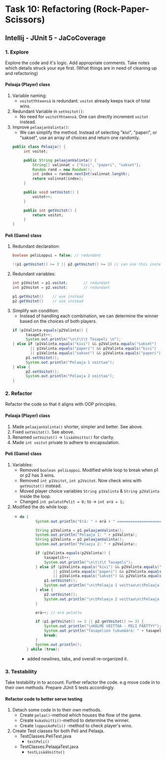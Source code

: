 # Task 10: Refactoring (Rock-Paper-Scissors)
## Intellij - JUnit 5 - JaCoCoverage

### 1. Explore
Explore the code and it's logic. Add appropriate comments.
Take notes which details struck your eye first.
(What things are in need of cleaning up and refactoring)

#### Pelaaja (Player) class
1. Variable naming:
    - `voitotYhteensä` is redundant. `voitot` already keeps track of total wins.
2. Redundant Variable in `setVoitot()`:
    - No need for `voitotYhteensä`. One can directly increment `voitot` instead.
3. Improve `pelaajanValinta()`:
   - We can simplify the method. Instead of selecting "kivi", "paperi", or "sakset", use an array of choices and return one randomly.
   ```java
   public class Pelaaja() {
        int voitot;
   
        public String pelaajanValinta() {
            String[] valinnat = {"kivi", "paperi", "sakset"};
            Random rand = new Random();
            int index = random.nextInt(valinnat.length);
            return valinnat[index];
        }
   
        public void setVoitot() {
            voitot++;
        }
   
        public int getVoitot() {
            return voitot;
        }    
   }
   ```
#### Peli (Game) class
   1. Redundant declaration:
      ```java
      boolean peliLoppui = false; // redundant
      
      !(p1.getVoitot() >= 3 || p2.getVoitot() >= 3) // can use this instead
      ```
   2. Redundant variables:
      ```java
      int p1Voitot = p1.voitot;       // redundant
      int p2Voitot = p2.voitot;       // redundant
      
      p1.getVoitot()    // use instead
      p2.getVoitot()    // use instead
      ```
   3. Simplify win condition:
      - Instead of handling each combination, we can determine the winner based on the choices of both players.
      ```java
      if (p1Valinta.equals(p2Valinta)) {
            tasapelit++;
            System.out.println("\n\t\t\t Tasapeli \n");
      } else if (p1Valinta.equals("kivi") && p2Valinta.equals("sakset")
              || p1Valinta.equals("paperi") && p2Valinta.equals("kivi")
              || p1Valinta.equals("sakset") && p2Valinta.equals("paperi")) {
            p1.setVoitot();
            System.out.println("Pelaaja 1 voittaa");
      } else {
            p2.setVoitot();
            System.out.println("Pelaaja 2 voittaa");
      }
      ```
### 2. Refactor
Refactor the code so that it aligns with OOP principles.
#### Pelaaja (Player) class
1. Made `pelaajanValinta()` shorter, simpler and better. See above.
2. Fixed `setVoitot()`. See above.
3. Renamed `setVoitot()` -> `lisääVoitto()` for clarity.
4. Made `int voitot` private to adhere to encapsulation.
#### Peli (Game) class
1. Variables:
   -  Removed `boolean peliLoppui`. Modified while loop to break when p1 or p2 has 3 wins.
   -  Removed `int p1Voitot`, `int p2Voitot`. Now check wins with `getVoitot()` instead.
   -  Moved player choice variables `String p1Valinta` & `String p2Valinta` inside the loop.
   -  Changed `int pelatutPelit = 0;` to -> `int erä = 1;`
2. Modified the do while loop:
   - ```java
     do {
            System.out.println("Erä: " + erä + " =====================\n");

            String p1Valinta = p1.pelaajanValinta();
            System.out.println("Pelaaja 1: " + p1Valinta);
            String p2Valinta = p2.pelaajanValinta();
            System.out.println("Pelaaja 2: " + p2Valinta);

            if (p1Valinta.equals(p2Valinta)) {
                tasapelit++;
                System.out.println("\n\t\t\t Tasapeli");
            } else if (p1Valinta.equals("kivi") && p2Valinta.equals("sakset")
                    || p1Valinta.equals("paperi") && p2Valinta.equals("kivi")
                    || p1Valinta.equals("sakset") && p2Valinta.equals("paperi")) {
                p1.setVoitot();
                System.out.println("\n\tPelaaja 1 voittaa\n\tPelaaja 1:llä koossa " + p1.getVoitot() + " voittoa.");
            } else {
                p2.setVoitot();
                System.out.println("\n\tPelaaja 2 voittaa\n\tPelaaja 2:lla koossa " + p2.getVoitot() + " voittoa");
            }

            erä++; // erä pelattu

            if (p1.getVoitot() >= 3 || p2.getVoitot() >= 3) {
                System.out.println("\nKOLME VOITTOA - PELI PÄÄTTYY");
                System.out.println("Tasapelien lukumäärä: " + tasapelit + "\n");
                break;
            }
            System.out.println();
        } while (true);
     ```
     - added newlines, tabs, and overall re-organized it.

### 3. Testability
Take testability in to account. Further refactor the code. e.g move code in to their own methods.
Prepare JUnit 5 tests accordingly.

#### Refactor code to better serve testing
1. Detach some code in to their own methods.
    - Create `pelaa()`-method which houses the flow of the game.
    - Create `kukaVoitti()`-method to determine the winner.
    - Create `loppuikoPeli()` -method to check player's wins.
2. Create Test classes for both Peli and Pelaaja.
    - TestClasses.PeliTest.java
      - `testPeli()`
    - TestClasses.PelaajaTest.java
      - `testLisääVoitto()`
